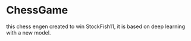 # ChessGame
this chess engen created to win StockFish11, it is based on deep learning with a new model.

